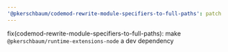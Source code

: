 ```yaml
---
'@pkerschbaum/codemod-rewrite-module-specifiers-to-full-paths': patch
---
```


fix(codemod-rewrite-module-specifiers-to-full-paths): make `@pkerschbaum/runtime-extensions-node` a dev dependency
